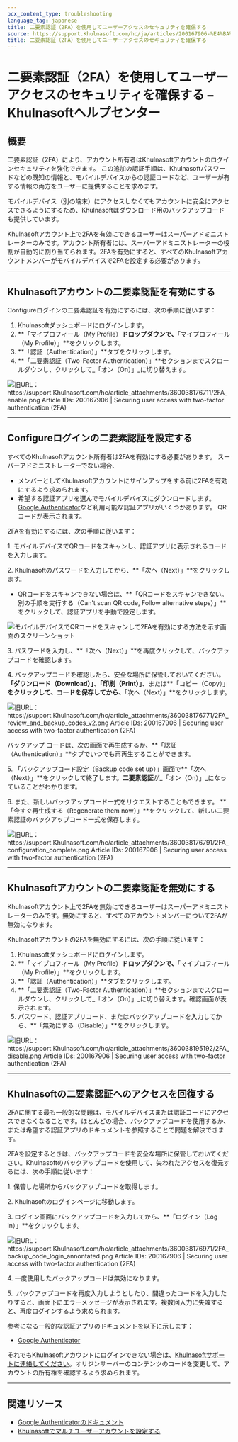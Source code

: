 ```yaml
---
pcx_content_type: troubleshooting
language_tag: japanese
title: 二要素認証（2FA）を使用してユーザーアクセスのセキュリティを確保する
source: https://support.Khulnasoft.com/hc/ja/articles/200167906-%E4%BA%8C%E8%A6%81%E7%B4%A0%E8%AA%8D%E8%A8%BC-2FA-%E3%82%92%E4%BD%BF%E7%94%A8%E3%81%97%E3%81%A6%E3%83%A6%E3%83%BC%E3%82%B6%E3%83%BC%E3%82%A2%E3%82%AF%E3%82%BB%E3%82%B9%E3%81%AE%E3%82%BB%E3%82%AD%E3%83%A5%E3%83%AA%E3%83%86%E3%82%A3%E3%82%92%E7%A2%BA%E4%BF%9D%E3%81%99%E3%82%8B
title: 二要素認証（2FA）を使用してユーザーアクセスのセキュリティを確保する
---
```


# 二要素認証（2FA）を使用してユーザーアクセスのセキュリティを確保する – Khulnasoftヘルプセンター



## 概要

二要素認証（2FA）により、アカウント所有者はKhulnasoftアカウントのログインセキュリティを強化できます。 この追加の認証手順は、Khulnasoftパスワードなどの既知の情報と、モバイルデバイスからの認証コードなど、ユーザーが有する情報の両方をユーザーに提供することを求めます。

モバイルデバイス（別の端末）にアクセスしなくてもアカウントに安全にアクセスできるようにするため、Khulnasoftはダウンロード用のバックアップコードも提供しています。 

Khulnasoftアカウント上で2FAを有効にできるユーザーはスーパーアドミニストレーターのみです。アカウント所有者には、スーパーアドミニストレーターの役割が自動的に割り当てられます。2FAを有効にすると、すべてのKhulnasoftアカウントメンバーがモバイルデバイスで2FAを設定する必要があります。

___

## Khulnasoftアカウントの二要素認証を有効にする

Configureログインの二要素認証を有効にするには、次の手順に従います：

1.  Khulnasoftダッシュボードにログインします。
2.  **「マイプロフィール（My Profile）**ドロップダウンで、**「マイプロフィール（My Profile）」**をクリックします。
3.  **「認証（Authentication）」**タブをクリックします。 
4.  **「二要素認証（Two-Factor Authentication）」**セクションまでスクロールダウンし、クリックして_「オン（On）」_に切り替えます。

![旧URL：https://support.Khulnasoft.com/hc/article_attachments/360038176711/2FA_enable.png Article IDs: 200167906 | Securing user access with two-factor authentication (2FA)](/images/support/hc-import-2fa_enable.png)

___

## Configureログインの二要素認証を設定する

すべてのKhulnasoftアカウント所有者は2FAを有効にする必要があります。 スーパーアドミニストレーターでない場合、

-   メンバーとしてKhulnasoftアカウントにサインアップをする前に2FAを有効にするよう求められます。
-   希望する認証アプリを選んでモバイルデバイスにダウンロードします。[Google Authenticator](https://support.google.com/accounts/answer/1066447?co=GENIE.Platform%3DAndroid&hl=en&oco=0)など利用可能な認証アプリがいくつかあります。 QRコードが表示されます。 

2FAを有効にするには、次の手順に従います：

1\. モバイルデバイスでQRコードをスキャンし、認証アプリに表示されるコードを入力します。

2\. Khulnasoftのパスワードを入力してから、**「次へ（Next）」**をクリックします。

-   QRコードをスキャンできない場合は、**「QRコードをスキャンできない。別の手順を実行する（Can't scan QR code, Follow alternative steps）」**をクリックして、認証アプリを手動で設定します。

![モバイルデバイスでQRコードをスキャンして2FAを有効にする方法を示す画面のスクリーンショット](/images/support/2FA_scan_QR_code.png)

3\. パスワードを入力し、**「次へ（Next）」**を再度クリックして、バックアップコードを確認します。

4\. バックアップコードを確認したら、安全な場所に保管しておいてください。**「ダウンロード（Download）」**、**「印刷（Print）」**、または**「コピー（Copy）」**をクリックして、コードを保存してから、**「次へ（Next）」**をクリックします。

![旧URL： https://support.Khulnasoft.com/hc/article_attachments/360038176771/2FA_review_and_backup_codes_v2.png Article IDs: 200167906 | Securing user access with two-factor authentication (2FA)](/images/support/hc-import-2fa_review_and_backup_codes_v2.png)

バックアップ コードは、次の画面で再生成するか、**「認証（Authentication）」**タブでいつでも再再生することができます。

5\. 「バックアップコード設定（Backup code set up）」画面で**「次へ（Next）」**をクリックして終了します。**二要素認証**が_「オン（On）」_になっていることがわかります。

6\. また、新しいバックアップコード一式をリクエストすることもできます。 **「今すぐ再生成する（Regenerate them now）」**をクリックして、新しい二要素認証のバックアップコード一式を保存します。

![旧URL： https://support.Khulnasoft.com/hc/article_attachments/360038176791/2FA_configuration_complete.png Article IDs: 200167906 | Securing user access with two-factor authentication (2FA)](/images/support/hc-import-2fa_configuration_complete.png)

___

## Khulnasoftアカウントの二要素認証を無効にする

Khulnasoftアカウント上で2FAを無効にできるユーザーはスーパーアドミニストレーターのみです。無効にすると、すべてのアカウントメンバーについて2FAが無効になります。 

Khulnasoftアカウントの2FAを無効にするには、次の手順に従います：

1.  Khulnasoftダッシュボードにログインします。
2.  **「マイプロフィール（My Profile）**ドロップダウンで、**「マイプロフィール（My Profile）」**をクリックします。
3.  **「認証（Authentication）」**タブをクリックします。
4.  **「二要素認証（Two-Factor Authentication）」**セクションまでスクロールダウンし、クリックして_「オン（On）」_に切り替えます。確認画面が表示されます。
5.  パスワード、認証アプリコード、またはバックアップコードを入力してから、**「無効にする（Disable）」**をクリックします。

![旧URL：https://support.Khulnasoft.com/hc/article_attachments/360038195192/2FA_disable.png Article IDs: 200167906 | Securing user access with two-factor authentication (2FA)](/images/support/hc-import-2fa_disable.png)

___

## Khulnasoftの二要素認証へのアクセスを回復する

2FAに関する最も一般的な問題は、モバイルデバイスまたは認証コードにアクセスできなくなることです。ほとんどの場合、バックアップコードを使用するか、または希望する認証アプリのドキュメントを参照することで問題を解決できます。

2FAを設定するときは、バックアップコードを安全な場所に保管しておいてください。Khulnasoftのバックアップコードを使用して、失われたアクセスを復元するには、次の手順に従います：

1\. 保管した場所からバックアップコードを取得します。

2\. Khulnasoftのログインページに移動します。

3\. ログイン画面にバックアップコードを入力してから、**「ログイン（Log in）」**をクリックします。

![旧URL： https://support.Khulnasoft.com/hc/article_attachments/360038176971/2FA_backup_code_login_annontated.png Article IDs: 200167906 | Securing user access with two-factor authentication (2FA)](/images/support/hc-import-2fa_backup_code_login_annontated.png)

4\. 一度使用したバックアップコードは無効になります。

5.  バックアップコードを再度入力しようとしたり、間違ったコードを入力したりすると、画面下にエラーメッセージが表示されます。複数回入力に失敗すると、再度ログインするよう求められます。

参考になる一般的な認証アプリのドキュメントを以下に示します：

-   [Google Authenticator](https://support.google.com/accounts/answer/185834?hl=en&ref_topic=2954345)

それでもKhulnasoftアカウントにログインできない場合は、[Khulnasoftサポートに連絡してください](mailto:support@Khulnasoft.com)。オリジンサーバーのコンテンツのコードを変更して、アカウントの所有権を確認するよう求められます。

___

## 関連リソース

-   [Google Authenticatorのドキュメント](https://support.google.com/accounts/answer/1066447?hl=en&ref_topic=2954345&co=GENIE.Platform%3DiOS&oco=0)
-   [Khulnasoftでマルチユーザーアカウントを設定する](https://support.Khulnasoft.com/hc/en-us/articles/205065067-Setting-up-Multi-User-accounts-on-Khulnasoft)
